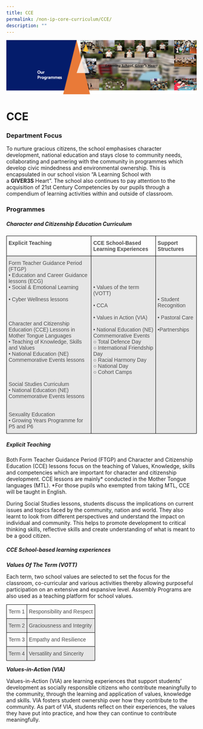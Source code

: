 ```yaml
---
title: CCE
permalink: /non-ip-core-curriculum/CCE/
description: ""
---
```

![](/images/OurProgrammes1.png)

CCE
===

  

### Department Focus

  

To nurture gracious citizens, the school emphasises character development, national education and stays close to community needs, collaborating and partnering with the community in programmes which develop civic mindedness and environmental ownership. This is encapsulated in our school vision “A Learning School with a **GIVER3S** Heart”. The school also continues to pay attention to the acquisition of 21st Century Competencies by our pupils through a compendium of learning activities within and outside of classroom.

  

### Programmes

  

##### **Character and Citizenship Education Curriculum**

<style type="text/css">
.tg  {border-collapse:collapse;border-spacing:0;}
.tg td{border-color:black;border-style:solid;border-width:1px;font-family:Arial, sans-serif;font-size:14px;
  overflow:hidden;padding:10px 5px;word-break:normal;}
.tg th{border-color:black;border-style:solid;border-width:1px;font-family:Arial, sans-serif;font-size:14px;
  font-weight:normal;overflow:hidden;padding:10px 5px;word-break:normal;}
.tg .tg-br2o{background-color:#E6E6E6;color:#4C4C4C;text-align:left;vertical-align:top}
.tg .tg-gpqx{color:#4C4C4C;font-weight:bold;text-align:left;vertical-align:top}
</style>
<table class="tg">
<thead>
  <tr>
    <th class="tg-gpqx">Explicit Teaching</th>
    <th class="tg-gpqx">CCE School-Based Learning Experiences</th>
    <th class="tg-gpqx">Support Structures</th>
  </tr>
</thead>
<tbody>
  <tr>
    <td class="tg-br2o">Form Teacher Guidance Period (FTGP)<br>• Education and Career Guidance lessons (ECG)<br>• Social &amp; Emotional Learning<br><br>• Cyber Wellness lessons<br><br><br><br>Character and Citizenship Education (CCE) Lessons in Mother Tongue Languages<br>• Teaching of Knowledge, Skills and Values<br>• National Education (NE) Commemorative Events lessons<br><br><br><br>Social Studies Curriculum<br>• National Education (NE) Commemorative Events lessons<br><br><br>Sexuality Education<br>• Growing Years Programme for P5 and P6<br></td>
    <td class="tg-br2o"><br><br><br><br>• Values of the term (VOTT)<br><br>• CCA<br><br>• Values in Action (VIA)<br><br>• National Education (NE) Commemorative Events<br>   ○ Total Defence Day<br>   ○ International Friendship Day<br>   ○ Racial Harmony Day<br>   ○ National Day<br>   ○ Cohort Camps<br></td>
    <td class="tg-br2o"><br><br><br><br><br><br>• Student Recognition<br><br>• Pastoral Care<br><br>•Partnerships</td>
  </tr>
</tbody>
</table>


##### **Explicit Teaching**  

  

Both Form Teacher Guidance Period (FTGP) and Character and Citizenship Education (CCE) lessons focus on the teaching of Values, Knowledge, skills and competencies which are important for character and citizenship development. CCE lessons are mainly\* conducted in the Mother Tongue languages (MTL). \*For those pupils who exempted from taking MTL, CCE will be taught in English.

  

During Social Studies lessons, students discuss the implications on current issues and topics faced by the community, nation and world. They also learnt to look from different perspectives and understand the impact on individual and community. This helps to promote development to critical thinking skills, reflective skills and create understanding of what is meant to be a good citizen.


##### **CCE School-based learning experiences**

  

<i><b>Values Of The Term (VOTT)</b></i>

  

Each term, two school values are selected to set the focus for the classroom, co-curricular and various activities thereby allowing purposeful participation on an extensive and expansive level. Assembly Programs are also used as a teaching platform for school values.

<style type="text/css">
.tg  {border-collapse:collapse;border-spacing:0;}
.tg td{border-color:black;border-style:solid;border-width:1px;font-family:Arial, sans-serif;font-size:14px;
  overflow:hidden;padding:10px 5px;word-break:normal;}
.tg th{border-color:black;border-style:solid;border-width:1px;font-family:Arial, sans-serif;font-size:14px;
  font-weight:normal;overflow:hidden;padding:10px 5px;word-break:normal;}
.tg .tg-q6nq{color:#4C4C4C;text-align:left;vertical-align:top}
.tg .tg-br2o{background-color:#E6E6E6;color:#4C4C4C;text-align:left;vertical-align:top}
</style>
<table class="tg">
<thead>
  <tr>
    <th class="tg-q6nq">Term 1</th>
    <th class="tg-q6nq">Responsibility and Respect</th>
  </tr>
</thead>
<tbody>
  <tr>
    <td class="tg-br2o">Term 2</td>
    <td class="tg-br2o">Graciousness and Integrity<br></td>
  </tr>
  <tr>
    <td class="tg-q6nq">Term 3</td>
    <td class="tg-q6nq">Empathy and Resilience<br></td>
  </tr>
  <tr>
    <td class="tg-br2o">Term 4</td>
    <td class="tg-br2o">Versatility and Sincerity</td>
  </tr>
</tbody>
</table>

<i><b>Values-in-Action (VIA)</b></i>  


  

Values-in-Action (VIA) are learning experiences that support students’ development as socially responsible citizens who contribute meaningfully to the community, through the learning and application of values, knowledge and skills. VIA fosters student ownership over how they contribute to the community. As part of VIA, students reflect on their experiences, the values they have put into practice, and how they can continue to contribute meaningfully.